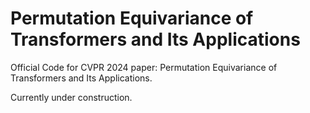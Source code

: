 # Permutation Equivariance of Transformers and Its Applications

Official Code for CVPR 2024 paper: Permutation Equivariance of Transformers and Its Applications.

Currently under construction.
